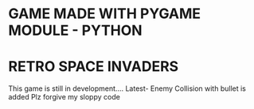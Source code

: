 # GAME MADE WITH PYGAME MODULE - PYTHON
# RETRO SPACE INVADERS

This game is still in development....
Latest- Enemy Collision with bullet is added
Plz forgive my sloppy code
